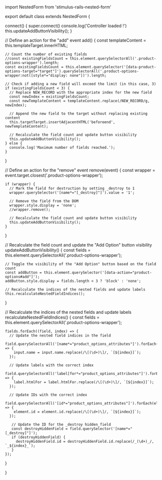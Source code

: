 import NestedForm from 'stimulus-rails-nested-form'

export default class extends NestedForm {
  
  connect() {
    super.connect()
    console.log('Controller loaded !')
    this.updateAddButtonVisibility();
  }
  
  // Define an action for the "add" event
  add() {
    const templateContent = this.templateTarget.innerHTML;
  
    // Count the number of existing fields
    //const existingFieldsCount = this.element.querySelectorAll('.product-options-wrapper').length;
    const existingFieldsCount = this.element.querySelector('[data-product-options-target="target"]').querySelectorAll('.product-options-wrapper:not([style*="display: none"])').length;

    // Check if adding a new field will exceed the limit (in this case, 3)
    if (existingFieldsCount < 3) {
      // Replace NEW_RECORD with the appropriate index for the new field
      const newIndex = existingFieldsCount;
      const newTemplateContent = templateContent.replace(/NEW_RECORD/g, newIndex);
  
      // Append the new field to the target without replacing existing content
      this.targetTarget.insertAdjacentHTML('beforeend', newTemplateContent);
  
      // Recalculate the field count and update button visibility
      this.updateAddButtonVisibility();
    } else {
      console.log('Maximum number of fields reached.');
    }
  }
  

  // Define an action for the "remove" event
  remove(event) {
    const wrapper = event.target.closest('.product-options-wrapper');
  
    if (wrapper) {
      // Mark the field for destruction by setting _destroy to 1
      wrapper.querySelector('[name*="[_destroy]"]').value = '1';
      
      // Remove the field from the DOM
      wrapper.style.display = 'none'; 
      //wrapper.remove();
  
      // Recalculate the field count and update button visibility
      this.updateAddButtonVisibility();
    }
  }
  
  // Recalculate the field count and update the "Add Option" button visibility
  updateAddButtonVisibility() {
    const fields = this.element.querySelectorAll('.product-options-wrapper');

    // Toggle the visibility of the "Add Option" button based on the field count
    const addButton = this.element.querySelector('[data-action="product-options#add"]');
    addButton.style.display = fields.length < 3 ? 'block' : 'none';

    // Recalculate the indices of the nested fields and update labels
    this.recalculateNestedFieldIndices();
  }

  // Recalculate the indices of the nested fields and update labels
  recalculateNestedFieldIndices() {
    const fields = this.element.querySelectorAll('.product-options-wrapper');
  
    fields.forEach((field, index) => {
      // Update the nested field indices in the field
      field.querySelectorAll('[name*="product_options_attributes"]').forEach(input => {
        input.name = input.name.replace(/\[(\d+)\]/, `[${index}]`);
      });
  
      // Update labels with the correct index
      field.querySelectorAll('label[for*="product_options_attributes"]').forEach(label => {
        label.htmlFor = label.htmlFor.replace(/\[(\d+)\]/, `[${index}]`);
      });
  
      // Update IDs with the correct index
      field.querySelectorAll('[id*="product_options_attributes"]').forEach(element => {
        element.id = element.id.replace(/\[(\d+)\]/, `[${index}]`);
      });
  
       // Update the ID for the _destroy hidden_field
       const destroyHiddenField = field.querySelector('[name*="[_destroy]"]');
       if (destroyHiddenField) {
         destroyHiddenField.id = destroyHiddenField.id.replace(/_(\d+)_/, `_${index}_`);
       }
    });
  }
  
  
    
} 